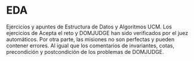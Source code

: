 # EDA
Ejercicios y apuntes de Estructura de Datos y Algoritmos UCM.
Los ejercicios de Acepta el reto y DOMJUDGE han sido verificados por el juez automáticos.
Por otra parte, las misiones no son perfectas y pueden contener errores.
Al igual que los comentarios de invariantes, cotas, precondición y postcondición de los problemas de DOMJUDGE.
